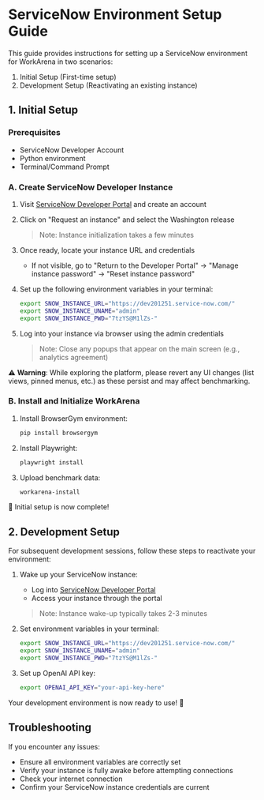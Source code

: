 # ServiceNow Environment Setup Guide

This guide provides instructions for setting up a ServiceNow environment for WorkArena in two scenarios:
1. Initial Setup (First-time setup)
2. Development Setup (Reactivating an existing instance)

## 1. Initial Setup

### Prerequisites
- ServiceNow Developer Account
- Python environment
- Terminal/Command Prompt

### A. Create ServiceNow Developer Instance

1. Visit [ServiceNow Developer Portal](https://developer.servicenow.com/) and create an account
2. Click on "Request an instance" and select the Washington release
   > Note: Instance initialization takes a few minutes

3. Once ready, locate your instance URL and credentials
   - If not visible, go to "Return to the Developer Portal" → "Manage instance password" → "Reset instance password"

4. Set up the following environment variables in your terminal:
   ```bash
   export SNOW_INSTANCE_URL="https://dev201251.service-now.com/"
   export SNOW_INSTANCE_UNAME="admin"
   export SNOW_INSTANCE_PWD="7tzYS@M1lZs-"
   ```

5. Log into your instance via browser using the admin credentials
   > Note: Close any popups that appear on the main screen (e.g., analytics agreement)

⚠️ **Warning**: While exploring the platform, please revert any UI changes (list views, pinned menus, etc.) as these persist and may affect benchmarking.

### B. Install and Initialize WorkArena

1. Install BrowserGym environment:
   ```bash
   pip install browsergym
   ```

2. Install Playwright:
   ```bash
   playwright install
   ```

3. Upload benchmark data:
   ```bash
   workarena-install
   ```

🎉 Initial setup is now complete!

## 2. Development Setup

For subsequent development sessions, follow these steps to reactivate your environment:

1. Wake up your ServiceNow instance:
   - Log into [ServiceNow Developer Portal](https://developer.servicenow.com/)
   - Access your instance through the portal
   > Note: Instance wake-up typically takes 2-3 minutes

2. Set environment variables in your terminal:
   ```bash
   export SNOW_INSTANCE_URL="https://dev201251.service-now.com/"
   export SNOW_INSTANCE_UNAME="admin"
   export SNOW_INSTANCE_PWD="7tzYS@M1lZs-"
   ```

3. Set up OpenAI API key:
   ```bash
   export OPENAI_API_KEY="your-api-key-here"
   ```

Your development environment is now ready to use! 🚀

## Troubleshooting

If you encounter any issues:
- Ensure all environment variables are correctly set
- Verify your instance is fully awake before attempting connections
- Check your internet connection
- Confirm your ServiceNow instance credentials are current
